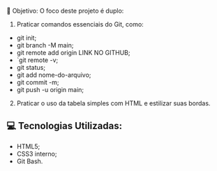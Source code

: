 🎯 Objetivo: O foco deste projeto é duplo:

1. Praticar comandos essenciais do Git, como:
   
 - git init;
- git branch -M main;
- git remote add origin LINK NO GITHUB;
- `git remote -v;
- git status;
- git add nome-do-arquivo;
- git commit -m;
- git push -u origin main;
  
2. Praticar o uso da tabela simples com HTML e estilizar suas bordas.
   
## 💻 Tecnologias Utilizadas:
- HTML5;
- CSS3 interno;
- Git Bash.
